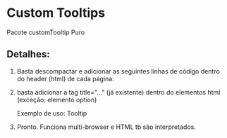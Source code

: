 Custom Tooltips
===============

Pacote customTooltip Puro


Detalhes:
--------

1) Basta descompactar e adicionar as seguintes linhas de código dentro do header (html) de cada página:

  <link rel="stylesheet" type="text/css" href="<caminho>/customtooltips.css" />
	<script type="Text/Javascript" src="<caminho>/customtooltips.js"></script>


2) basta adicionar a tag title="..." (já existente) dentro do elementos html (exceção: elemento option)

	Exemplo de uso: <span title="Aqui <b>tooltip personalizado</b>!">Tooltip</span>


3) Pronto. Funciona multi-browser e HTML tb são interpretados.
